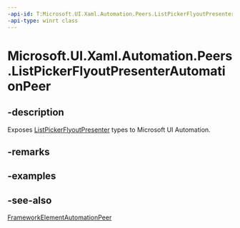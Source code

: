 ```yaml
---
-api-id: T:Microsoft.UI.Xaml.Automation.Peers.ListPickerFlyoutPresenterAutomationPeer
-api-type: winrt class
---
```


<!-- Class syntax.
public class ListPickerFlyoutPresenterAutomationPeer : Windows.UI.Xaml.Automation.Peers.FrameworkElementAutomationPeer, Windows.UI.Xaml.Automation.Peers.IListPickerFlyoutPresenterAutomationPeer
-->

# Microsoft.UI.Xaml.Automation.Peers.ListPickerFlyoutPresenterAutomationPeer

## -description
Exposes [ListPickerFlyoutPresenter](../microsoft.ui.xaml.controls/listpickerflyoutpresenter.md) types to Microsoft UI Automation.

## -remarks


## -examples

## -see-also
[FrameworkElementAutomationPeer](frameworkelementautomationpeer.md)
